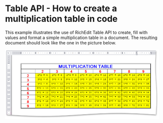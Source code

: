 # Table API - How to create a multiplication table in code


<p>This example illustrates the use of RichEdit Table API to create, fill with values and format a simple multiplication table in a document. The resulting document should look like the one in the picture below.</p>
<p><img src="https://raw.githubusercontent.com/DevExpress-Examples/table-api-how-to-create-a-multiplication-table-in-code-e3231/11.1.4+/media/488706c3-abb8-11e4-80ba-00155d624807.png"></p>

<br/>


